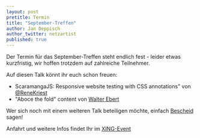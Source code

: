 ```yaml
---
layout: post
pretitle: Termin
title: "September-Treffen"
author: Jan Deppisch
author_twitter: netzartist
published: true
---
```


Der Termin für das September-Treffen steht endlich fest - leider etwas kurzfristig, wir hoffen trotzdem auf zahlreiche Teilnehmer. 

Auf diesen Talk könnt ihr euch schon freuen:

- ScaramangaJS: Responsive website testing with CSS annotations" von [@ReneKriest](http://twitter.com/ReneKriest)
- "Aboce the fold" content von [Walter Ebert](https://twitter.com/wltrd)

Wer sich noch mit einem weiteren Talk beteiligen möchte, einfach [Bescheid](http://twitter.com/frontend_rm) sagen!

Anfahrt und weitere Infos findet Ihr im [XING-Event](https://www.xing.com/events/september-treffen-frontend-usergroup-rheinmain-1446699)

